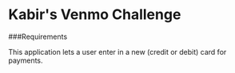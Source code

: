  Kabir's Venmo Challenge
 =====


 ###Requirements

This application lets a user enter in a new (credit or debit) card for payments.  
